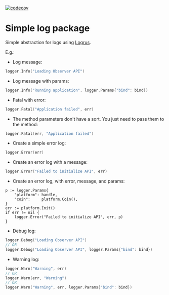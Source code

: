[![codecov](https://codecov.io/gh/Pantani/logger/branch/master/graph/badge.svg?token=3CHQF7L76B)](https://codecov.io/gh/Pantani/logger)

# Simple log package

Simple abstraction for logs using [Logrus](https://github.com/sirupsen/logrus).

E.g.:

- Log message:
```go
logger.Info("Loading Observer API")
```

- Log message with params:
```go
logger.Info("Running application", logger.Params{"bind": bind})
```

- Fatal with error:
```go
logger.Fatal("Application failed", err)
```

- The method parameters don't have a sort. You just need to pass them to the method:
```go
logger.Fatal(err, "Application failed")
```

- Create a simple error log:
```go
logger.Error(err)
```

- Create an error log with a message:
```go
logger.Error("Failed to initialize API", err)
```

- Create an error log, with error, message, and params:
```
p := logger.Params{
	"platform": handle,
	"coin":     platform.Coin(),
}
err := platform.Init()
if err != nil {
	logger.Error("Failed to initialize API", err, p)
}
```

- Debug log:
```go
logger.Debug("Loading Observer API")
// OR 
logger.Debug("Loading Observer API", logger.Params{"bind": bind})
```

- Warning log:
```go
logger.Warn("Warning", err)
// OR 
logger.Warn(err, "Warning")
// OR 
logger.Warn("Warning", err, logger.Params{"bind": bind})
```

